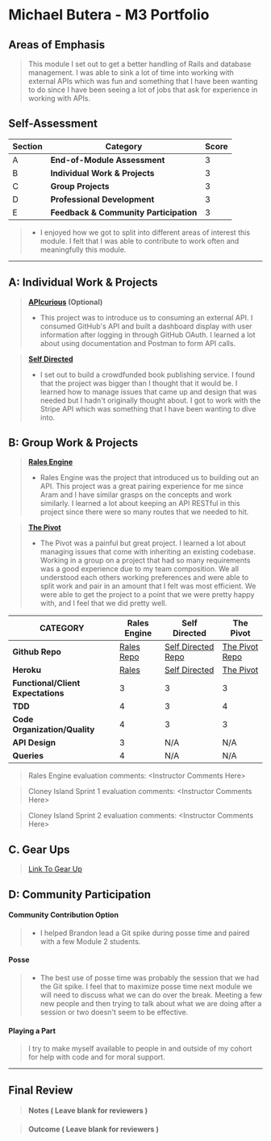 # Michael Butera - M3 Portfolio

## Areas of Emphasis

> This module I set out to get a better handling of Rails and database management.
I was able to sink a lot of time into working with external APIs which was fun and
something that I have been wanting to do since I have been seeing a lot of jobs
that ask for experience in working with APIs.

## Self-Assessment

| Section | Category | Score |
| --- | ----- | --- |
| A | **End-of-Module Assessment** | 3 |
| B | **Individual Work & Projects** | 3 |
| C | **Group Projects** | 3 |
| D | **Professional Development** | 3 |
| E | **Feedback & Community Participation** | 3 |

>* I enjoyed how we got to split into different areas of interest this module.
I felt that I was able to contribute to work often and meaningfully this module.

-----------------------

## A: Individual Work & Projects

> **[APIcurious](http://backend.turing.io/module3/projects/apicurious) (Optional)**
>* This project was to introduce us to consuming an external API. I consumed GitHub's
API and built a dashboard display with user information after logging in through
GitHub OAuth. I learned a lot about using documentation and Postman to form API calls.

> **[Self Directed](http://backend.turing.io/module3/projects/self_directed_project)**
>* I set out to build a crowdfunded book publishing service. I found that the project
was bigger than I thought that it would be. I learned how to manage issues that came
up and design that was needed but I hadn't originally thought about. I got to work
with the Stripe API which was something that I have been wanting to dive into.

## B: Group Work & Projects

> **[Rales Engine](http://backend.turing.io/module3/projects/rails_engine)**
>* Rales Engine was the project that introduced us to building out an API. This
project was a great pairing experience for me since Aram and I have similar grasps
on the concepts and work similarly. I learned a lot about keeping an API RESTful
in this project since there were so many routes that we needed to hit.

> **[The Pivot](http://backend.turing.io/module3/projects/the_pivot)**
>* The Pivot was a painful but great project. I learned a lot about managing
issues that come with inheriting an existing codebase. Working in a group on a
project that had so many requirements was a good experience due to my team
composition. We all understood each others working preferences and were able to
split work and pair in an amount that I felt was most efficient. We were able to
get the project to a point that we were pretty happy with, and I feel that we
did pretty well.

| CATEGORY | Rales Engine | Self Directed | The Pivot |
| --- | --- | --- | --- |
| **Github Repo** | [Rales Repo](https://github.com/Aram-Anderson/rails_engine) | [Self Directed Repo](https://github.com/ButeraMV/bookfund) | [The Pivot Repo](https://github.com/jayphodges/the_pivot) |
| **Heroku** | [Rales](https://) | [Self Directed](https://bookfund.herokuapp.com/) | [The Pivot](https://ancient-tundra-62071.herokuapp.com/) |
| **Functional/Client Expectations** | 3 | 3 | 3 |
| **TDD** | 4 | 3 | 4 |
| **Code Organization/Quality** | 4 | 3 | 3 |
| **API Design** | 3 | N/A | N/A |
| **Queries** | 4 | N/A | N/A |

> Rales Engine evaluation comments:
\<Instructor Comments Here>

> Cloney Island Sprint 1 evaluation comments:
\<Instructor Comments Here>

> Cloney Island Sprint 2 evaluation comments:
\<Instructor Comments Here>

## C. **Gear Ups**

> [Link To Gear Up](https://gist.github.com/ButeraMV/6c3fd8e077ce2de5e9a55a361013c299)

## D: Community Participation

#### **Community Contribution Option**
>* I helped Brandon lead a Git spike during posse time and paired with a few Module
2 students.

#### **Posse**
>* The best use of posse time was probably the session that we had the Git spike.
I feel that to maximize posse time next module we will need to discuss what we can
do over the break. Meeting a few new people and then trying to talk about what we
are doing after a session or two doesn't seem to be effective.

#### **Playing a Part**

> I try to make myself available to people in and outside of my cohort for help
with code and for moral support.

------------------

## Final Review

> #### Notes ( Leave blank for reviewers )

> #### Outcome ( Leave blank for reviewers )